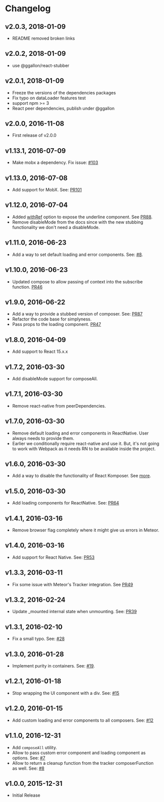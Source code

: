 # Changelog

## v2.0.3, 2018-01-09
* README removed broken links

## v2.0.2, 2018-01-09
* use @ggallon/react-stubber

## v2.0.1, 2018-01-09
* Freeze the versions of the dependencies packages
* Fix typo on dataLoader features test
* support npm >= 3
* React peer dependencies, publish under @ggallon

## v2.0.0, 2016-11-08
* First release of v2.0.0

## v1.13.1, 2016-07-09
* Make mobx a dependency. Fix issue: [#103](https://github.com/kadirahq/react-komposer/issues/103)

## v1.13.0, 2016-07-08
* Add support for MobX. See: [PR101](https://github.com/kadirahq/react-komposer/pull/101)

## v1.12.0, 2016-07-04
* Added [withRef](https://github.com/kadirahq/react-komposer#ref-to-base-component) option to expose the underline component. See [PR88](https://github.com/kadirahq/react-komposer/pull/88).
* Remove disableMode from the docs since with the new stubbing functionality we don't need a disableMode.

## v1.11.0, 2016-06-23
* Add a way to set default loading and error components. See: [#8](https://github.com/kadirahq/react-komposer/issues/8).

## v1.10.0, 2016-06-23
* Updated compose to allow passing of context into the subscribe function. [PR46](https://github.com/kadirahq/react-komposer/pull/46)

## v1.9.0, 2016-06-22
* Add a way to provide a stubbed version of composer. See: [PR87](https://github.com/kadirahq/react-komposer/pull/87)
* Refactor the code base for simplyness.
* Pass props to the loading component. [PR47](https://github.com/kadirahq/react-komposer/pull/47)

## v1.8.0, 2016-04-09
* Add support to React 15.x.x

## v1.7.2, 2016-03-30
* Add disableMode support for composeAll.

## v1.7.1, 2016-03-30
* Remove react-native from peerDependencies.

## v1.7.0, 2016-03-30
* Remove default loading and error components in ReactNative. User always needs to provide them. 
* Earlier we conditionally require react-native and use it. But, it's not going to work with Webpack as it needs RN to be available inside the project.

## v1.6.0, 2016-03-30
* Add a way to disable the functionality of React Komposer. See [more](https://github.com/kadirahq/react-komposer#disable-functionality).

## v1.5.0, 2016-03-30
* Add loading components for ReactNative. See: [PR64](https://github.com/kadirahq/react-komposer/pull/64)

## v1.4.1, 2016-03-16
* Remove browser flag completely where it might give us errors in Meteor.

## v1.4.0, 2016-03-16
* Add support for React Native. See: [PR53](https://github.com/kadirahq/react-komposer/pull/53)

## v1.3.3, 2016-03-11
* Fix some issue with Meteor's Tracker integration. See [PR49](https://github.com/kadirahq/react-komposer/pull/49)

## v1.3.2, 2016-02-24
* Update _mounted internal state when unmounting. See: [PR39](https://github.com/kadirahq/react-komposer/pull/39)

## v1.3.1, 2016-02-10
* Fix a small typo. See: [#28](https://github.com/kadirahq/react-komposer/pull/28)

## v1.3.0, 2016-01-28
* Implement purity in containers. See: [#19](https://github.com/kadirahq/react-komposer/issues/19).

## v1.2.1, 2016-01-18
* Stop wrapping the UI component with a div. See: [#15](https://github.com/kadirahq/react-komposer/issues/15)

## v1.2.0, 2016-01-15
* Add custom loading and error components to all composers. See: [#12](https://github.com/kadirahq/react-komposer/pull/12)

## v1.1.0, 2016-12-31
* Add `composeAll` utility.
* Allow to pass custom error component and loading component as options. See: [#7](https://github.com/kadirahq/react-komposer/issues/7)
* Allow to return a cleanup function from the tracker composerFunction as well. See: [#8](https://github.com/kadirahq/react-komposer/issues/8)

## v1.0.0, 2015-12-31
* Initial Release
